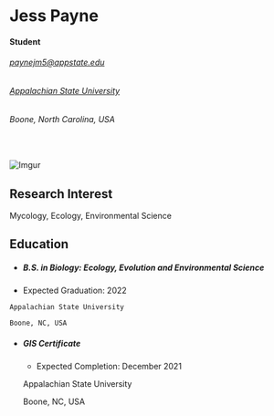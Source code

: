 Jess Payne
==========

#### Student
###### paynejm5@appstate.edu
###### [Appalachian State University](http://www.appstate.edu)

###### Boone, North Carolina, USA
&nbsp;

![Imgur](https://i.imgur.com/QPVLaUf.gif)

## Research Interest
Mycology, Ecology, Environmental Science


 <!--- Can  use imgur for picture integration --->

## Education
 - ##### B.S. in Biology: Ecology, Evolution and Environmental Science

  -  Expected Graduation: 2022

    Appalachian State University

    Boone, NC, USA
 - ##### GIS Certificate
   - Expected Completion: December 2021

    Appalachian State University

      Boone, NC, USA
